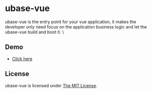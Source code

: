 # ubase-vue
ubase-vue is the entry point for your vue application, it makes the developer only need focus on the application business logic and let the ubase-vue build and boot it. \


## Demo
* [Click here](https://github.com/Litor/ubase-vue-example)


## License
ubase-vue is licensed under [The MIT License](LICENSE).
